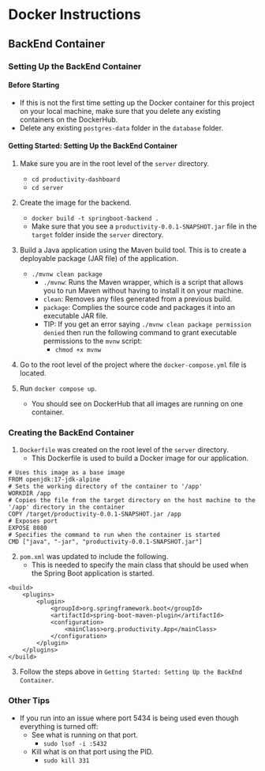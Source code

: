 # Docker Instructions

## BackEnd Container

### Setting Up the BackEnd Container

#### Before Starting
- If this is not the first time setting up the Docker container for this project on your local machine, make sure that you delete any existing containers on the DockerHub.
- Delete any existing `postgres-data` folder in the `database` folder. 

#### Getting Started: Setting Up the BackEnd Container
1. Make sure you are in the root level of the `server` directory.
   - `cd productivity-dashboard`
   - `cd server`

2. Create the image for the backend.
   - `docker build -t springboot-backend .`
   - Make sure that you see a `productivity-0.0.1-SNAPSHOT.jar` file in the `target` folder inside the `server` directory.

3. Build a Java application using the Maven build tool. This is to create a deployable package (JAR file) of the application.
   - `./mvnw clean package`
     - `./mvnw`: Runs the Maven wrapper, which is a script that allows you to run Maven without having to install it on your machine.
     - `clean`: Removes any files generated from a previous build.
     - `package`: Complies the source code and packages it into an executable JAR file.
     - TIP: If you get an error saying `./mvnw clean package permission denied` then run the following command to grant executable permissions to the `mvnw` script: 
       - `chmod +x mvnw`

4. Go to the root level of the project where the `docker-compose.yml` file is located.

5. Run `docker compose up`.
   - You should see on DockerHub that all images are running on one container.

### Creating the BackEnd Container
1. `Dockerfile` was created on the root level of the `server` directory.
   - This Dockerfile is used to build a Docker image for our application.
```aidl
# Uses this image as a base image
FROM openjdk:17-jdk-alpine
# Sets the working directory of the container to '/app'
WORKDIR /app
# Copies the file from the target directory on the host machine to the '/app' directory in the container
COPY /target/productivity-0.0.1-SNAPSHOT.jar /app
# Exposes port
EXPOSE 8080
# Specifies the command to run when the container is started
CMD ["java", "-jar", "productivity-0.0.1-SNAPSHOT.jar"]
```

2. `pom.xml` was updated to include the following.
   - This is needed to specify the main class that should be used when the Spring Boot application is started. 
```aidl
<build>
	<plugins>
		<plugin>
			<groupId>org.springframework.boot</groupId>
			<artifactId>spring-boot-maven-plugin</artifactId>
			<configuration>
				<mainClass>org.productivity.App</mainClass>
			</configuration>
		</plugin>
	</plugins>
</build>
```

3. Follow the steps above in `Getting Started: Setting Up the BackEnd Container`.

### Other Tips
- If you run into an issue where port 5434 is being used even though everything is turned off:
  - See what is running on that port.
    - `sudo lsof -i :5432`
  - Kill what is on that port using the PID.
    - `sudo kill 331`
